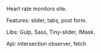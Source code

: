 Heart rate monitors site.

Features: slider, tabs, post form.

Libs: Gulp, Sass, Tiny-slider, IMask.

Api: intersection observer, fetch
